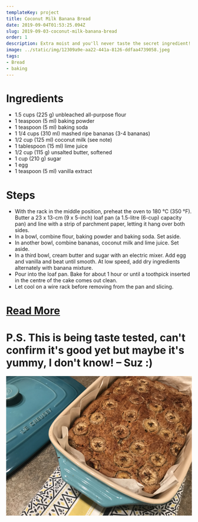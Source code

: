 ```yaml
---
templateKey: project
title: Coconut Milk Banana Bread
date: 2019-09-04T01:53:25.094Z
slug: 2019-09-03-coconut-milk-banana-bread
order: 1
description: Extra moist and you'll never taste the secret ingredient!
image: ../static/img/12309a9e-aa22-441a-8126-ddfaa4739058.jpeg
tags:
- Bread
- baking
---
```


# Ingredients

- 1.5 cups (225 g) unbleached all-purpose flour
- 1 teaspoon (5 ml) baking powder
- 1 teaspoon (5 ml) baking soda
- 1 1/4 cups (310 ml) mashed ripe bananas (3-4 bananas)
- 1/2 cup (125 ml) coconut milk (see note)
- 1 tablespoon (15 ml) lime juice
- 1/2 cup (115 g) unsalted butter, softened
- 1 cup (210 g) sugar
- 1 egg
- 1 teaspoon (5 ml) vanilla extract

# Steps

- With the rack in the middle position, preheat the oven to 180 °C (350 °F). Butter a 23 x 13-cm (9 x 5-inch) loaf pan (a 1.5-litre (6-cup) capacity pan) and line with a strip of parchment paper, letting it hang over both sides.
- In a bowl, combine flour, baking powder and baking soda. Set aside.
- In another bowl, combine bananas, coconut milk and lime juice. Set aside.
- In a third bowl, cream butter and sugar with an electric mixer. Add egg and vanilla and beat until smooth. At low speed, add dry ingredients alternately with banana mixture.
- Pour into the loaf pan. Bake for about 1 hour or until a toothpick inserted in the centre of the cake comes out clean.
- Let cool on a wire rack before removing from the pan and slicing.

# [Read More](https://www.ricardocuisine.com/en/recipes/6085-ultra-moist-banana-bread)

# P.S. This is being taste tested, can't confirm it's good yet but maybe it's yummy, I don't know! – Suz :)

![](/img/2ae0e16e-c609-434b-a298-24e357babf2d.jpeg)
